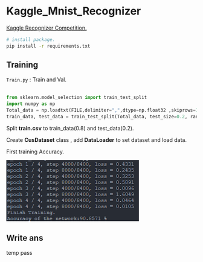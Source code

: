 # Kaggle_Mnist_Recognizer

[Kaggle Recognizer Competition.](https://www.kaggle.com/competitions/digit-recognizer)

```bash
# install package.
pip install -r requirements.txt
```

## Training

`Train.py` : Train and Val.

```python

from sklearn.model_selection import train_test_split
import numpy as np
Total_data = np.loadtxt(FILE,delimiter=",",dtype=np.float32 ,skiprows=1)
train_data, test_data = train_test_split(Total_data, test_size=0.2, random_state=42)

```

Split **train.csv** to train_data(0.8) and test_data(0.2).

Create **CusDataset** class , add **DataLoader** to set dataset and load data.

First training Accuracy.

![1](./Accuracy/Training(1).png)

## Write ans

temp pass
